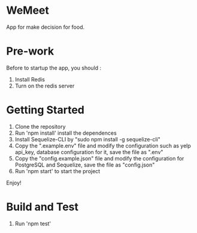# WeMeet 
App for make decision for food.

# Pre-work
Before to startup the app, you should :
1. Install Redis
2. Turn on the redis server

# Getting Started
1. Clone the repository
2. Run 'npm install' install the dependences
3. Install Sequelize-CLI by "sudo npm install -g sequelize-cli"
4. Copy the ".example.env" file and modify the configuration such as yelp api_key, database configuration for it, save the file as ".env"
5. Copy the "config.example.json" file and modify the configuration for PostgreSQL and Sequelize, save the file as "config.json"
6. Run 'npm start' to start the project

Enjoy!

# Build and Test
1. Run 'npm test'